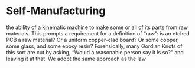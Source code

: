 # Self-Manufacturing
the ability of a kinematic machine to make some or all of its parts from raw materials. This prompts a requirement for a definition of “raw”: is an etched PCB a raw material? Or a uniform copper-clad board?  Or some copper, some glass, and some epoxy resin?  Forensically, many Gordian Knots of this sort are cut by asking, “Would a reasonable person say it is so?” and leaving it at that. We adopt the same approach as the law
